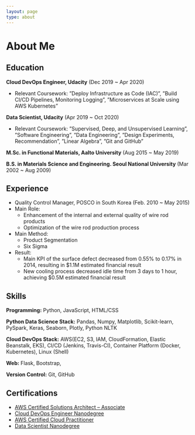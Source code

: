```yaml
---
layout: page
type: about
---
```

# About Me

## Education
**Cloud DevOps Engineer, Udacity** (Dec 2019 ~ Apr 2020)
- Relevant Coursework: ”Deploy Infrastructure as Code (IAC)”, ”Build CI/CD Pipelines, Monitoring
Logging”, ”Microservices at Scale using AWS Kubernetes”

**Data Scientist, Udacity** (Apr 2019 ~ Oct 2020)
- Relevant Coursework: ”Supervised, Deep, and Unsupervised Learning”, ”Software Engineering”,
”Data Engineering”, ”Design Experiments, Recommendation”, ”Linear Algebra”, ”Git and GitHub”

**M.Sc. in Functional Materials, Aalto University** (Aug 2015 ~ May 2019)

**B.S. in Materials Science and Engineering. Seoul National University** (Mar 2002 ~ Aug 2009)
 

## Experience
- Quality Control Manager, POSCO in South Korea (Feb. 2010 ~ May 2015)
- Main Role: 
  - Enhancement of the internal and external quality of wire rod products
  - Optimization of the wire rod production process
- Main Method:
  - Product Segmentation
  - Six Sigma
- Result:
  - Main KPI of the surface defect decreased from 0.55% to 0.17% in 2014, resulting in $1.1M estimated financial result
  - New cooling process decreased idle time from 3 days to 1 hour, achieving $0.5M estimated financial result


## Skills
**Programming:** Python, JavaScript, HTML/CSS

**Python Data Science Stack:** Pandas, Numpy, Matplotlib, Scikit-learn, PySpark, Keras, Seaborn, Plotly, Python NLTK

**Cloud DevOps Stack:** AWS(EC2, S3, IAM, CloudFormation, Elastic Beanstalk, EKS), CI/CD (Jenkins, Travis-CI), Container Platform (Docker, Kubernetes), Linux (Shell)

**Web:** Flask, Bootstrap, 

**Version Control:** Git, GitHub

## Certifications
- [AWS Certified Solutions Architect – Associate][AWS SAA-C02]
- [Cloud DevOps Engineer Nanodegree][Udacity DevOps]
- [AWS Certified Cloud Practitioner][AWS CLF-C01]
- [Data Scientist Nanodegree][Udacity DS]

[AWS SAA-C02]: https://www.youracclaim.com/badges/2765af1e-8b70-4ada-b217-82a81353371f/linked_in_profile
[Udacity DevOps]: https://confirm.udacity.com/RM3KC7CL
[AWS CLF-C01]: https://www.youracclaim.com/badges/b86128dd-96fa-4a27-839a-54858be3551b/linked_in_profile
[Udacity DS]: https://graduation.udacity.com/nd025
